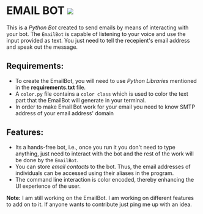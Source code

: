 # EMAIL BOT ![](https://img.shields.io/github/license/ayushgaur03/Email-Bot?style=plastic)

This is a _Python Bot_ created to send emails by means of interacting with your bot. The `EmailBot` is capable of listening to your voice and use the input provided as text. You just need to tell the recepient's email address and speak out the message.

## Requirements:

- To create the EmailBot, you will need to use _Python Libraries_ mentioned in the **requirements.txt** file.
- A `color.py` file contains a `color class` which is used to color the text part that the EmailBot will generate in your terminal.
- In order to make Email Bot work for your email you need to know SMTP address of your email address' domain

## Features:

- Its a hands-free bot, i.e., once you run it you don't need to type anything, just need to interact with the bot and the rest of the work will be done by the `EmailBot`.
- You can store _email contacts_ to the bot. Thus, the email addresses of individuals can be accessed using their aliases in the program.
- The command line interaction is color encoded, thereby enhancing the UI experience of the user.

**Note:** I am still working on the EmailBot. I am working on different features to add on to it. If anyone wants to contribute just ping me up with an idea.
